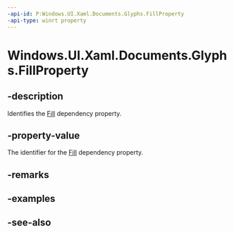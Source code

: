 ```yaml
---
-api-id: P:Windows.UI.Xaml.Documents.Glyphs.FillProperty
-api-type: winrt property
---
```


<!-- Property syntax
public Windows.UI.Xaml.DependencyProperty FillProperty { get; }
-->

# Windows.UI.Xaml.Documents.Glyphs.FillProperty

## -description
Identifies the [Fill](glyphs_fill.md) dependency property.



## -property-value
The identifier for the [Fill](glyphs_fill.md) dependency property.

## -remarks

## -examples

## -see-also
